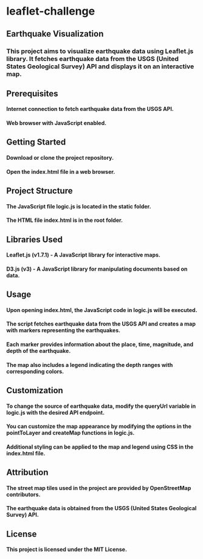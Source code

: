 # leaflet-challenge

## Earthquake Visualization
### This project aims to visualize earthquake data using Leaflet.js library. It fetches earthquake data from the USGS (United States Geological Survey) API and displays it on an interactive map.

## Prerequisites
#### Internet connection to fetch earthquake data from the USGS API.
#### Web browser with JavaScript enabled.

## Getting Started
#### Download or clone the project repository.
#### Open the index.html file in a web browser.

## Project Structure
#### The JavaScript file logic.js is located in the static folder.
#### The HTML file index.html is in the root folder.

## Libraries Used
#### Leaflet.js (v1.7.1) - A JavaScript library for interactive maps.
#### D3.js (v3) - A JavaScript library for manipulating documents based on data.

## Usage
#### Upon opening index.html, the JavaScript code in logic.js will be executed.
#### The script fetches earthquake data from the USGS API and creates a map with markers representing the earthquakes.
#### Each marker provides information about the place, time, magnitude, and depth of the earthquake.
#### The map also includes a legend indicating the depth ranges with corresponding colors.

## Customization
#### To change the source of earthquake data, modify the queryUrl variable in logic.js with the desired API endpoint.
#### You can customize the map appearance by modifying the options in the pointToLayer and createMap functions in logic.js.
#### Additional styling can be applied to the map and legend using CSS in the index.html file.

## Attribution
#### The street map tiles used in the project are provided by OpenStreetMap contributors.
#### The earthquake data is obtained from the USGS (United States Geological Survey) API.

## License
#### This project is licensed under the MIT License.
